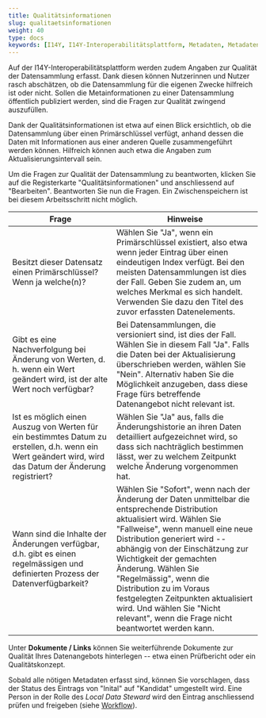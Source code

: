 ```yaml
---
title: Qualitätsinformationen
slug: qualitaetsinformationen
weight: 40
type: docs
keywords: [I14Y, I14Y-Interoperabilitätsplattform, Metadaten, Metadaten-Katalog, Qualität, Qualitätsinformationen]
---
```


Auf der I14Y-Interoperabilitätsplattform werden zudem Angaben zur Qualität der Datensammlung erfasst. Dank diesen können Nutzerinnen und Nutzer rasch abschätzen, ob die Datensammlung für die eigenen Zwecke hilfreich ist oder nicht. Sollen die Metainformationen zu einer Datensammlung öffentlich publiziert werden, sind die Fragen zur Qualität zwingend auszufüllen.

Dank der Qualitätsinformationen ist etwa auf einen Blick ersichtlich, ob die Datensammlung über einen Primärschlüssel verfügt, anhand dessen die Daten mit Informationen aus einer anderen Quelle zusammengeführt werden können. Hilfreich können auch etwa die Angaben zum Aktualisierungsintervall sein.  

Um die Fragen zur Qualität der Datensammlung zu beantworten, klicken Sie auf die Registerkarte "Qualitätsinformationen" und anschliessend auf "Bearbeiten". Beantworten Sie nun die Fragen. Ein Zwischenspeichern ist bei diesem Arbeitsschritt nicht möglich. 

| Frage | Hinweise |
| --- | --- |
| Besitzt dieser Datensatz einen Primärschlüssel? Wenn ja welche(n)? | Wählen Sie "Ja", wenn ein Primärschlüssel existiert, also etwa wenn jeder Eintrag über einen eindeutigen Index verfügt. Bei den meisten Datensammlungen ist dies der Fall. Geben Sie zudem an, um welches Merkmal es sich handelt. Verwenden Sie dazu den Titel des zuvor erfassten Datenelements. |
| Gibt es eine Nachverfolgung bei Änderung von Werten, d. h. wenn ein Wert geändert wird, ist der alte Wert noch verfügbar? | Bei Datensammlungen, die versioniert sind, ist dies der Fall. Wählen Sie in diesem Fall "Ja". Falls die Daten bei der Aktualisierung überschrieben werden, wählen Sie "Nein". Alternativ haben Sie die Möglichkeit anzugeben, dass diese Frage fürs betreffende Datenangebot nicht relevant ist. |
| Ist es möglich einen Auszug von Werten für ein bestimmtes Datum zu erstellen, d.h. wenn ein Wert geändert wird, wird das Datum der Änderung registriert? | Wählen Sie "Ja" aus, falls die Änderungshistorie an ihren Daten detailliert aufgezeichnet wird, so dass sich nachträglich bestimmen lässt, wer zu welchem Zeitpunkt welche Änderung vorgenommen hat. |
| Wann sind die Inhalte der Änderungen verfügbar, d.h. gibt es einen regelmässigen und definierten Prozess der Datenverfügbarkeit? | Wählen Sie "Sofort", wenn nach der Änderung der Daten unmittelbar die entsprechende Distribution aktualisiert wird. Wählen Sie "Fallweise", wenn manuell eine neue Distribution generiert wird -- abhängig von der Einschätzung zur Wichtigkeit der gemachten Änderung. Wählen Sie "Regelmässig", wenn die Distribution zu im Voraus festgelegten Zeitpunkten aktualisiert wird. Und wählen Sie "Nicht relevant", wenn die Frage nicht beantwortet werden kann. |

Unter __Dokumente / Links__ können Sie weiterführende Dokumente zur Qualität Ihres Datenangebots hinterlegen -- etwa einen Prüfbericht oder ein Qualitätskonzept.

Sobald alle nötigen Metadaten erfasst sind, können Sie vorschlagen, dass der Status des Eintrags von "Inital" auf "Kandidat" umgestellt wird. Eine Person in der Rolle des _Local Data Steward_ wird den Eintrag anschliessend prüfen und freigeben (siehe [Workflow](/handbook/de/gouvernanz/arbeitsablauf)).